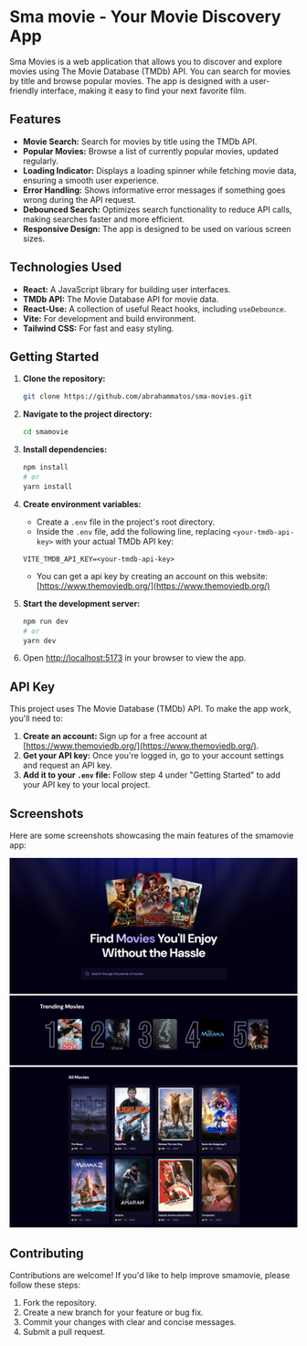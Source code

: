 # Sma movie - Your Movie Discovery App

Sma Movies is a web application that allows you to discover and explore movies using The Movie Database (TMDb) API. You can search for movies by title and browse popular movies. The app is designed with a user-friendly interface, making it easy to find your next favorite film.

## Features

- **Movie Search:** Search for movies by title using the TMDb API.
- **Popular Movies:** Browse a list of currently popular movies, updated regularly.
- **Loading Indicator:** Displays a loading spinner while fetching movie data, ensuring a smooth user experience.
- **Error Handling:** Shows informative error messages if something goes wrong during the API request.
- **Debounced Search:** Optimizes search functionality to reduce API calls, making searches faster and more efficient.
- **Responsive Design:** The app is designed to be used on various screen sizes.

## Technologies Used

- **React:** A JavaScript library for building user interfaces.
- **TMDb API:** The Movie Database API for movie data.
- **React-Use:** A collection of useful React hooks, including `useDebounce`.
- **Vite:** For development and build environment.
- **Tailwind CSS:** For fast and easy styling.

## Getting Started

1.  **Clone the repository:**

    ```bash
    git clone https://github.com/abrahammatos/sma-movies.git
    ```

2.  **Navigate to the project directory:**

    ```bash
    cd smamovie
    ```

3.  **Install dependencies:**

    ```bash
    npm install
    # or
    yarn install
    ```

4.  **Create environment variables:**

    - Create a `.env` file in the project's root directory.
    - Inside the `.env` file, add the following line, replacing `<your-tmdb-api-key>` with your actual TMDb API key:

    ```
    VITE_TMDB_API_KEY=<your-tmdb-api-key>
    ```

    - You can get a api key by creating an account on this website: [https://www.themoviedb.org/](https://www.themoviedb.org/)

5.  **Start the development server:**

    ```bash
    npm run dev
    # or
    yarn dev
    ```

6.  Open [http://localhost:5173](http://localhost:5173) in your browser to view the app.

## API Key

This project uses The Movie Database (TMDb) API. To make the app work, you'll need to:

1.  **Create an account:** Sign up for a free account at [https://www.themoviedb.org/](https://www.themoviedb.org/).
2.  **Get your API key:** Once you're logged in, go to your account settings and request an API key.
3.  **Add it to your `.env` file:** Follow step 4 under "Getting Started" to add your API key to your local project.

## Screenshots

Here are some screenshots showcasing the main features of the smamovie app:

![Screenshot of the movie search page](./screenshots/page1.png)
![Screenshot of the popular movies list](./screenshots/page2.png)
![Screenshot of the all movies list](./screenshots/page3.png)

## Contributing

Contributions are welcome! If you'd like to help improve smamovie, please follow these steps:

1.  Fork the repository.
2.  Create a new branch for your feature or bug fix.
3.  Commit your changes with clear and concise messages.
4.  Submit a pull request.
